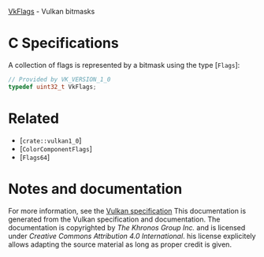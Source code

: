 [VkFlags](https://www.khronos.org/registry/vulkan/specs/1.3-extensions/man/html/VkFlags.html) - Vulkan bitmasks

# C Specifications
A collection of flags is represented by a bitmask using the type
[`Flags`]:
```c
// Provided by VK_VERSION_1_0
typedef uint32_t VkFlags;
```

# Related
- [`crate::vulkan1_0`]
- [`ColorComponentFlags`]
- [`Flags64`]

# Notes and documentation
For more information, see the [Vulkan specification](https://www.khronos.org/registry/vulkan/specs/1.3-extensions/html/vkspec.html)
This documentation is generated from the Vulkan specification and documentation.
The documentation is copyrighted by *The Khronos Group Inc.* and is licensed under *Creative Commons Attribution 4.0 International*.
his license explicitely allows adapting the source material as long as proper credit is given.
        